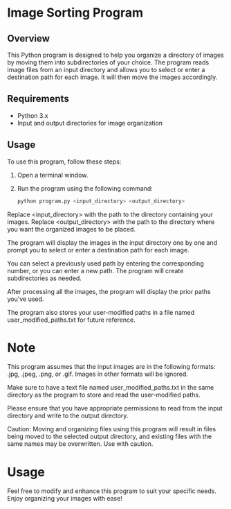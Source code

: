 # Image Sorting Program

## Overview

This Python program is designed to help you organize a directory of images by moving them into subdirectories of your choice. The program reads image files from an input directory and allows you to select or enter a destination path for each image. It will then move the images accordingly.

## Requirements

- Python 3.x
- Input and output directories for image organization

## Usage

To use this program, follow these steps:

1. Open a terminal window.

2. Run the program using the following command:

   ```bash
   python program.py <input_directory> <output_directory>
   ```

Replace <input_directory> with the path to the directory containing your images.
Replace <output_directory> with the path to the directory where you want the organized images to be placed.

The program will display the images in the input directory one by one and prompt you to select or enter a destination path for each image.

You can select a previously used path by entering the corresponding number, or you can enter a new path. The program will create subdirectories as needed.

After processing all the images, the program will display the prior paths you've used.

The program also stores your user-modified paths in a file named user_modified_paths.txt for future reference.
    
# Note

This program assumes that the input images are in the following formats: .jpg, .jpeg, .png, or .gif. Images in other formats will be ignored.

Make sure to have a text file named user_modified_paths.txt in the same directory as the program to store and read the user-modified paths.

Please ensure that you have appropriate permissions to read from the input directory and write to the output directory.

Caution: Moving and organizing files using this program will result in files being moved to the selected output directory, and existing files with the same names may be overwritten. Use with caution.

# Usage

Feel free to modify and enhance this program to suit your specific needs. Enjoy organizing your images with ease!